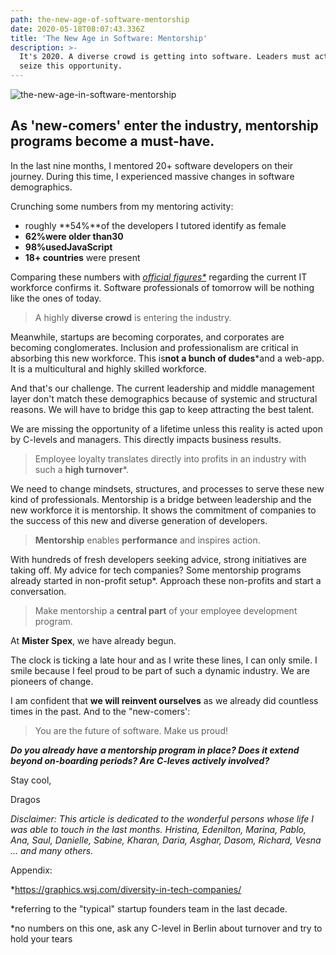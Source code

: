 ```yaml
---
path: the-new-age-of-software-mentorship
date: 2020-05-18T08:07:43.336Z
title: 'The New Age in Software: Mentorship'
description: >-
  It's 2020. A diverse crowd is getting into software. Leaders must act fast to
  seize this opportunity.
---
```



![the-new-age-in-software-mentorship](/assets/article_cover.png "The New Age in software: Mentorship")

## As 'new-comers' enter the industry, mentorship programs become a must-have.

In the last nine months, I mentored 20+ software developers on their journey. During this time, I experienced massive changes in software demographics.

Crunching some numbers from my mentoring activity:

* roughly **54%**of the developers I tutored identify as female
* **62%**were older than**30**
* **98%**used**JavaScript**
* **18+ countries** were present

Comparing these numbers with *[official figures*](https://graphics.wsj.com/diversity-in-tech-companies/)* regarding the current IT workforce confirms it. Software professionals of tomorrow will be nothing like the ones of today.

> A highly **diverse crowd** is entering the industry.

Meanwhile, startups are becoming corporates, and corporates are becoming conglomerates. Inclusion and professionalism are critical in absorbing this new workforce. This is**not a bunch of dudes***and a web-app. It is a multicultural and highly skilled workforce.

And that's our challenge. The current leadership and middle management layer don't match these demographics because of systemic and structural reasons. We will have to bridge this gap to keep attracting the best talent.

We are missing the opportunity of a lifetime unless this reality is acted upon by C-levels and managers. This directly impacts business results.

> Employee loyalty translates directly into profits in an industry with such a **high turnover***.

We need to change mindsets, structures, and processes to serve these new kind of professionals. Mentorship is a bridge between leadership and the new workforce it is mentorship. It shows the commitment of companies to the success of this new and diverse generation of developers.

> **Mentorship** enables **performance** and inspires action.

With hundreds of fresh developers seeking advice, strong initiatives are taking off. My advice for tech companies? Some mentorship programs already started in non-profit setup*. Approach these non-profits and start a conversation.

> Make mentorship a **central part** of your employee development program.

At **Mister Spex**, we have already begun.

The clock is ticking a late hour and as I write these lines, I can only smile. I smile because I feel proud to be part of such a dynamic industry. We are pioneers of change.

I am confident that **we will reinvent ourselves** as we already did countless times in the past. And to the "new-comers':

> You are the future of software. Make us proud!

***Do you already have a mentorship program in place? Does it extend beyond on-boarding periods? Are C-leves actively involved?***

Stay cool,

Dragos

*Disclaimer: This article is dedicated to the wonderful persons whose life I was able to touch in the last months. Hristina, Edenilton, Marina, Pablo, Ana, Saul, Danielle, Sabine, Kharan, Daria, Asghar, Dasom, Richard, Vesna ... and many others.*

Appendix:

\*<https://graphics.wsj.com/diversity-in-tech-companies/>

\*referring to the "typical" startup founders team in the last decade.

\*no numbers on this one, ask any C-level in Berlin about turnover and try to hold your tears
